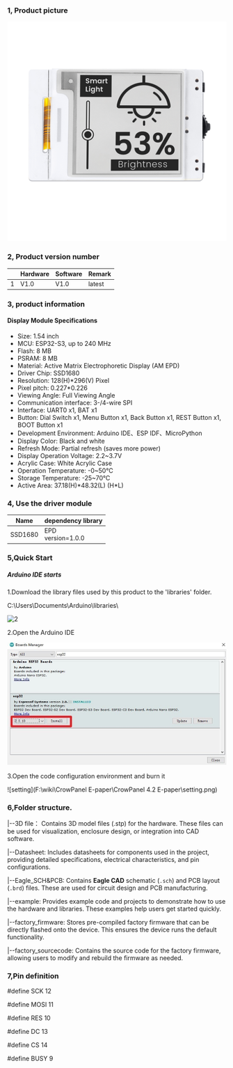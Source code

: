 ### 1, Product picture

![1.54_inch_hmi_e-paper_display](./1.54_inch_hmi_e-paper_display.png)

### 2, Product version number

|      | Hardware | Software | Remark |
| ---- | -------- | -------- | ------ |
| 1    | V1.0     | V1.0     | latest |

### 3, product information

#### Display Module Specifications

- Size: 1.54 inch
- MCU: ESP32-S3, up to 240 MHz
- Flash: 8 MB
- PSRAM: 8 MB
- Material: Active Matrix Electrophoretic Display (AM EPD)
- Driver Chip: SSD1680
- Resolution: 128(H)*296(V) Pixel
- Pixel pitch: 0.227*0.226
- Viewing Angle: Full Viewing Angle
- Communication interface: 3-/4-wire SPI
- Interface: UART0 x1, BAT x1
- Button: Dial Switch x1, Menu Button x1, Back Button x1, REST Button x1, BOOT Button x1
- Development Environment: Arduino IDE、ESP IDF、MicroPython
- Display Color: Black and white
- Refresh Mode: Partial refresh (saves more power)
- Display Operation Voltage: 2.2~3.7V
- Acrylic Case: White Acrylic Case
- Operation Temperature: -0~50℃
- Storage Temperature: -25~70℃
- Active Area: 37.18(H)\*48.32(L) (H*L)

### 4, Use the driver module

| Name    | dependency library     |
| ------- | ---------------------- |
| SSD1680 | EPD<br />version=1.0.0 |

### 5,Quick Start

##### Arduino IDE starts

1.Download the library files used by this product to the 'libraries' folder.

C:\Users\Documents\Arduino\libraries\

![2](https://github.com/user-attachments/assets/86c568bb-3921-4a07-ae91-62d7ce752e50)



2.Open the Arduino IDE

![Snipaste_2025-03-24_18-24-00](./Snipaste_2025-03-24_18-24-00.jpg)

3.Open the code configuration environment and burn it

![setting](F:\wiki\CrowPanel E-paper\CrowPanel 4.2 E-paper\setting.png)

### 6,Folder structure.

|--3D file： Contains 3D model files (.stp) for the hardware. These files can be used for visualization, enclosure design, or integration into CAD software.

|--Datasheet: Includes datasheets for components used in the project, providing detailed specifications, electrical characteristics, and pin configurations.

|--Eagle_SCH&PCB: Contains **Eagle CAD** schematic (`.sch`) and PCB layout (`.brd`) files. These are used for circuit design and PCB manufacturing.

|--example: Provides example code and projects to demonstrate how to use the hardware and libraries. These examples help users get started quickly.

|--factory_firmware: Stores pre-compiled factory firmware that can be directly flashed onto the device. This ensures the device runs the default functionality.

|--factory_sourcecode: Contains the source code for the factory firmware, allowing users to modify and rebuild the firmware as needed.

### 7,Pin definition

#define SCK 12

#define MOSI 11

#define RES 10

#define DC 13

#define CS 14

#define BUSY 9